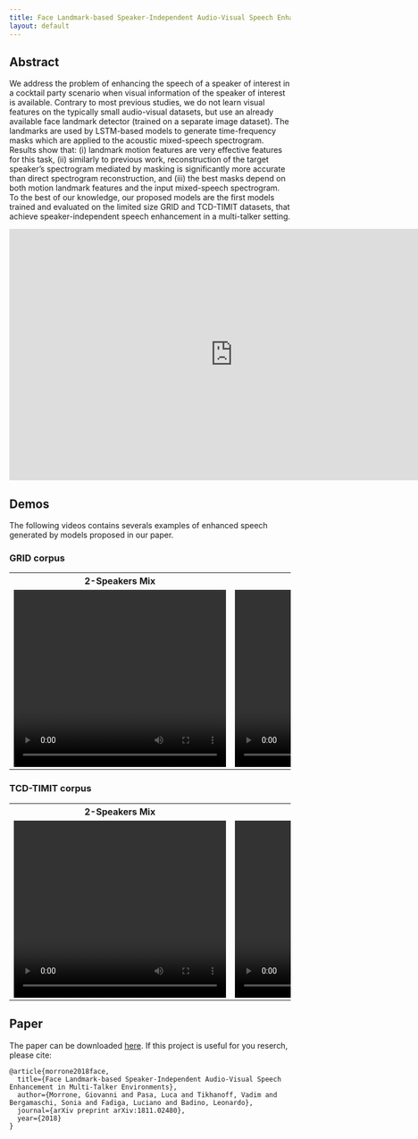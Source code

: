 ```yaml
---
title: Face Landmark-based Speaker-Independent Audio-Visual Speech Enhancement in Multi-Talker Environments
layout: default
---
```


## Abstract
We address the problem of enhancing the speech of a speaker of interest in a cocktail party scenario when visual information of the speaker of interest is available. Contrary to most previous studies, we do not learn visual features on the typically small audio-visual datasets, but use an already available face landmark detector (trained on a separate image dataset). The landmarks are used by LSTM-based models to generate time-frequency masks which are applied to the acoustic mixed-speech spectrogram. Results show that: (i) landmark motion features are very effective features for this task, (ii) similarly to previous work, reconstruction of the target speaker’s spectrogram mediated by masking is significantly more accurate than direct spectrogram reconstruction, and (iii) the best masks depend on both motion landmark features and the input mixed-speech spectrogram. To the best of our knowledge, our proposed models are the first models trained and evaluated on the limited size GRID and TCD-TIMIT datasets, that achieve speaker-independent speech enhancement in a multi-talker setting.

<div align="center">
<iframe
width="800" height="450" src="https://www.youtube.com/embed/YQ0q-OFphKM" frameborder="0" allow="accelerometer; autoplay; encrypted-media; gyroscope; picture-in-picture" allowfullscreen>
</iframe>
</div>

## Demos
The following videos contains severals examples of enhanced speech generated by models proposed in our paper.

### GRID corpus

<div align="center">
<table id="mytable" border="0">
  <tr>
    <th>2-Speakers Mix</th>
    <th>3-Speakers Mix</th> 
  </tr>
  <tr>
    <td>
		<video width="380" height="317" controls>
		<source src="videos/grid_2spk.mp4" type="video/mp4">
		Your browser does not support the video tag.
		</video>
	</td>
    <td>
		<video width="380" height="317" controls>
		<source src="videos/grid_3spk.mp4" type="video/mp4">
		Your browser does not support the video tag.
		</video>
	</td> 
  </tr>
</table>
</div>

### TCD-TIMIT corpus

<div align="center">
<table>
  <tr>
    <th>2-Speakers Mix</th>
    <th>3-Speakers Mix</th> 
  </tr>
  <tr>
    <td>
		<video width="380" height="317" controls>
		<source src="videos/timit_2spk.mp4" type="video/mp4">
		Your browser does not support the video tag.
		</video>
	</td>
    <td>
		<video width="380" height="317" controls>
		<source src="videos/timit_3spk.mp4" type="video/mp4">
		Your browser does not support the video tag.
		</video>
	</td>
  </tr>
</table>
</div>

## Paper
The paper can be downloaded [here](https://arxiv.org/abs/1811.02480). If this project is useful for you reserch, please cite:
```
@article{morrone2018face,
  title={Face Landmark-based Speaker-Independent Audio-Visual Speech Enhancement in Multi-Talker Environments},
  author={Morrone, Giovanni and Pasa, Luca and Tikhanoff, Vadim and Bergamaschi, Sonia and Fadiga, Luciano and Badino, Leonardo},
  journal={arXiv preprint arXiv:1811.02480},
  year={2018}
}
```
